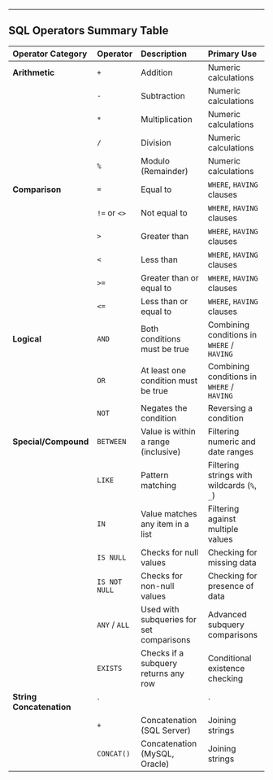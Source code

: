 ***

## SQL Operators Summary Table

| Operator Category | Operator | Description | Primary Use |
| :--- | :--- | :--- | :--- |
| **Arithmetic** | `+` | Addition | Numeric calculations |
| | `-` | Subtraction | Numeric calculations |
| | `*` | Multiplication | Numeric calculations |
| | `/` | Division | Numeric calculations |
| | `%` | Modulo (Remainder) | Numeric calculations |
| **Comparison** | `=` | Equal to | `WHERE`, `HAVING` clauses |
| | `!=` or `<>` | Not equal to | `WHERE`, `HAVING` clauses |
| | `>` | Greater than | `WHERE`, `HAVING` clauses |
| | `<` | Less than | `WHERE`, `HAVING` clauses |
| | `>=` | Greater than or equal to | `WHERE`, `HAVING` clauses |
| | `<=` | Less than or equal to | `WHERE`, `HAVING` clauses |
| **Logical** | `AND` | Both conditions must be true | Combining conditions in `WHERE` / `HAVING` |
| | `OR` | At least one condition must be true | Combining conditions in `WHERE` / `HAVING` |
| | `NOT` | Negates the condition | Reversing a condition |
| **Special/Compound** | `BETWEEN` | Value is within a range (inclusive) | Filtering numeric and date ranges |
| | `LIKE` | Pattern matching | Filtering strings with wildcards (`%`, `_`) |
| | `IN` | Value matches any item in a list | Filtering against multiple values |
| | `IS NULL` | Checks for null values | Checking for missing data |
| | `IS NOT NULL` | Checks for non-null values | Checking for presence of data |
| | `ANY` / `ALL` | Used with subqueries for set comparisons | Advanced subquery comparisons |
| | `EXISTS` | Checks if a subquery returns any row | Conditional existence checking |
| **String Concatenation** | `||` | Concatenation (PostgreSQL, SQLite, Oracle) | Joining strings |
| | `+` | Concatenation (SQL Server) | Joining strings |
| | `CONCAT()` | Concatenation (MySQL, Oracle) | Joining strings |
